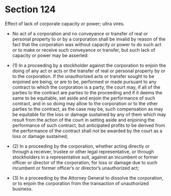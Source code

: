 # Section 124

Effect of lack of corporate capacity or power; ultra vires.

- No act of a corporation and no conveyance or transfer of real or personal property to or by a corporation shall be invalid by reason of the fact that the corporation was without capacity or power to do such act or to make or receive such conveyance or transfer, but such lack of capacity or power may be asserted:

- (1) In a proceeding by a stockholder against the corporation to enjoin the doing of any act or acts or the transfer of real or personal property by or to the corporation. If the unauthorized acts or transfer sought to be enjoined are being, or are to be, performed or made pursuant to any contract to which the corporation is a party, the court may, if all of the parties to the contract are parties to the proceeding and if it deems the same to be equitable, set aside and enjoin the performance of such contract, and in so doing may allow to the corporation or to the other parties to the contract, as the case may be, such compensation as may be equitable for the loss or damage sustained by any of them which may result from the action of the court in setting aside and enjoining the performance of such contract, but anticipated profits to be derived from the performance of the contract shall not be awarded by the court as a loss or damage sustained;

- (2) In a proceeding by the corporation, whether acting directly or through a receiver, trustee or other legal representative, or through stockholders in a representative suit, against an incumbent or former officer or director of the corporation, for loss or damage due to such incumbent or former officer’s or director’s unauthorized act;

- (3) In a proceeding by the Attorney General to dissolve the corporation, or to enjoin the corporation from the transaction of unauthorized business.